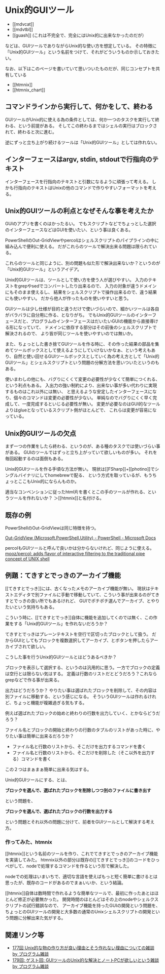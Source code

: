 # Unix的GUIツール

- [[mdvcat]]
- [[mdvtbl]]
- [[guash]] (これは不完全で、完全にはUnix的に出来なかったのだが）

などは、GUIツールでありながらUnix的な使い方を想定している。
その特徴に「Unix的GUIツール」という名前をつけて、それがどういうものか示しておきたい。

なお、以下はこのページを書いていて思いついたものだが、同じコンセプトを共有している

- [[htmnix]]
- [[htmnix_chart]]

## コマンドラインから実行して、何かをして、終わる

GUIツールがUnix的に使える為の条件としては、何か一つのタスクを実行して終わる、という前提がある。
そしてこの終わるまではシェルの実行はブロックされて、終わると次に進む。

逆にずっと立ち上がり続けるツールは「Unix的GUIツール」としては作れない。

## インターフェースはargv, stdin, stdoutで行指向のテキスト

インターフェースを行指向のテキストと引数になるように頑張って考える。
しかも行指向のテキストはUnixの他のコマンドで作りやすいフォーマットを考える。

## Unix的GUIツールの利点となぜそんな事を考えたか

GUIのアプリを書くのはかったるい。
でもスクリプトなどでちょっとした選択のインターフェースなどはGUIを使いたい、という事は良くある。

PowerShellのOut-GridViewやpercolはシェルスクリプトのパイプラインの中に組み込んで便利に使える。
だがこれらのツールで解決出来る問題は限られている。

これらのツールと同じように、別の問題も似た形で解決出来ないか？というのが「Unix的GUIツール」というアイデア。

Unix的GUIツールは、ツールとして使い方を使う人が選びやすい。
入力のテキストをgrepやsedでコンバートしたり出来るので、
入力の対象が違うドメインにもそのまま使えるし、
結果をシェルスクリプトで操作出来るので、違う結果にも使いやすい。
だから他人が作ったものを使いやすいと思う。

GUIツールは少し仕様が目的と違うだけで使いづらいので、細かいツールは各自がバラバラに自分用に作る、となりがち。
でもUnix的GUIツールのインターフェースだと、プログラムのインターフェースはだいたいGUIの機能から直接導ける形になっていて、
ドメインに依存する部分はその前後のシェルスクリプトで解決されるので、
より皆が同じツールを使いやすいのでは無いか。

また、ちょっとした書き捨てGUIツールを作る時に、その作った結果の部品を集めてツールボックスとして使えるようにしていけないかなぁ、という考えもあり、自然と使い回せるGUIツールボックスとしていく為の考え方として「Unix的GUIツール」とシェルスクリプトという問題の分解方法を思いついたというのもある。

使いまわしの他にも、バグりにくくて変更の必要性が少なくて簡単につくれる、という利点もある。
入出力の強い制約により、出来ない事が多い代わりに実現するものはこれ以外には無い、
と思えるような安定したインターフェースになり、個々のコマンドは変更の必要性が少ない。
単純なのでバグりにくく早く完成して、一度完成するといじる必要性が無い。
変更が必要なのはGUI的なツールよりはglueとなっているスクリプト側がほとんどで、
これらは変更が容易になっている。

## Unix的GUIツールの欠点

まず一つの作業をしたら終わる、というのが、ある種のタスクでは使いづらい事がある。
GUIのツールではずっと立ち上がっていて欲しいものが多い。
それを毎回起動するのは面倒もある。

Unix的GUIツールを作る手頃な方法が無い。
現状は[[FSharp]]+[[photino]]でシングルバイナリにしてhomebrewで配る、
という方式を取っているが、もうちょっとここもUnix的にならんものか。

適当なコンベンションに従ったhtml片を書くとこの手のツールが作れる、というツールを作れないか？
＞[[htmnix]]と名付ける。

## 既存の例

PowerShellのOut-GridViewは同じ特徴を持つ。

[Out-GridView (Microsoft.PowerShell.Utility) - PowerShell - Microsoft Docs](https://docs.microsoft.com/en-us/powershell/module/microsoft.powershell.utility/out-gridview?view=powershell-7.2)

percolもGUIツールと呼んで良いかは分からないけれど、同じように使える。[mooz/percol: adds flavor of interactive filtering to the traditional pipe concept of UNIX shell](https://github.com/mooz/percol)

## 例題：てきすとでっきのアーカイブ機能

[[てきすとでっき]]には、古くなったメモのアーカイブ機能が無い。
現状はテキストエディタで別ファイルに手動で移動していて、こういう事が出来るのがてきすとでっきの良い所でもあるけれど、
GUIでポチポチ選んでアーカイブ、とやりたいという気持ちもある。

こういう時に、[[てきすとでっき]]自体に機能を追加してくのでは無く、この作業をする「Unix的GUIツール」を作れないだろうか？

てきすとでっきはプレーンテキストを空行で区切ったブロックとして扱う。
だからGUIとしてもブロックを複数選択してアーカイブ、とボタンを押したらアーカイブされて欲しい。

こうした事を行うUnix的GUIツールとはどうあるべきか？

ブロックを表示して選択する、というのは汎用的に思う。一方でブロックの定義は空行とは限らない気はする。
定義は行数のリストだとどうだろう？これならgrepなどで作る事が出来る。

出力はどうだろうか？
やりたい事は選ばれたブロックを削除して、その内容は別ファイルに移動する、という感じになる。
そういうGUIツールは作れるけれど、ちょっと機能が複雑過ぎる気もする。

例えば選ばれたブロックの始めと終わりの行数を出力していく、とかならどうだろう？

ファイル名とブロックの開始と終わりの行数のタプルのリストがあった時に、やりたい事は簡単に出来るだろうか？

- ファイル名と行数のリストから、そこだけを出力するコマンドを書く
- ファイル名と行数のリストから、そこだけを削除した（そこ以外を出力する）コマンドを書く

この２つはまぁまぁ簡単に出来る気はする。

Unix的GUIツールにする、とは、

**ブロックを選んで、選ばれたブロックを削除しつつ別のファイルに書き出す**

という問題を、

**ブロックを選んで、選ばれたブロックの行数を出力する**

という問題とそれ以外の問題に分けて、前者をGUIツールとして解決する考え方。

### 作ってみた、htmnix

[[htmnix]]という名前のツールを作り、これでてきすとでっきのアーカイブ機能を実装してみた。
htmnix以外の部分は既存の[[てきすとでっき]]のコードをひっぺがして、nodeで処理するコマンドを作るという形で解決した。

nodeでの処理はいまいちで、適切な言語を使えばもっと短く簡単に書けるとは思ったが、既存のコードがあるのでまぁいいか、という結論。

[[htmnix]]自体は数時間で作れるような簡単なツールで、最初に作ったあとはほとんど修正が必要無かった。
開発時間のほとんどはその上のnodeやシェルクスクリプトの試行錯誤なので、
アーカイブ機能を持ったGUIの開発という問題を、ちょっとのGUIツールの開発と大多数の通常のUnixシェルスクリプトの開発という問題に分解出来た気がする。

## 関連リンク等

- [177回 Unix的な物の作り方が良い理由とそう作れない理由についての雑談 by プログラム雑談](https://anchor.fm/karino2/episodes/177-Unix-e1dqask)
- [179回: ゲスト回: GUIツールのUnix的な解決とノートPCが欲しいという雑談 by プログラム雑談](https://anchor.fm/karino2/episodes/179--GUIUnixPC-e1ef8a7)

